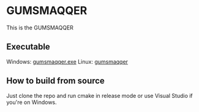 # GUMSMAQQER
This is the GUMSMAQQER

## Executable
Windows: [gumsmaqqer.exe](gumsmaqqer.exe)
Linux:   [gumsmaqqer](gumsmaqqer)

## How to build from source
Just clone the repo and run cmake in release mode or use Visual Studio if you're on Windows.
